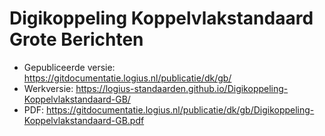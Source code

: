 # Digikoppeling Koppelvlakstandaard Grote Berichten

- Gepubliceerde versie: https://gitdocumentatie.logius.nl/publicatie/dk/gb/
- Werkversie: https://logius-standaarden.github.io/Digikoppeling-Koppelvlakstandaard-GB/
- PDF: https://gitdocumentatie.logius.nl/publicatie/dk/gb/Digikoppeling-Koppelvlakstandaard-GB.pdf
